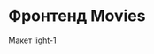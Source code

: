 # Фронтенд Movies

Макет [light-1](https://www.figma.com/file/6FMWkB94wE7KTkcCgUXtnC/light-1?type=design&node-id=891-3857&mode=design&t=cfA8EFkOarGF0cXj-0)
